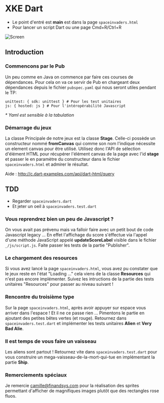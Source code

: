 XKE Dart
========

* Le point d'entré est **main** est dans la page `spaceinvaders.html`
* Pour lancer un script Dart ou une page Cmd+R/Ctrl+R

![Screen](https://raw.github.com/mbreton/xke_dart/master/_/img/screen.jpg)


## Introduction

### Commencons par le Pub
Un peu comme en Java on commence par faire ces courses de dépendances. Pour cela on va ce servir de Pub en chargeant deux dépendances depuis le fichier `pubspec.yaml` qui nous seront utiles pendant le TP:

	unittest: { sdk: unittest } # Pour les test unitaires
	js: { hosted: js } # Pour l'intéropérabilité Javascript
	
_* Yaml est sensible à la tabulation_

### Démarrage du jeux
La classe Principale de notre jeux est la classe **Stage**. Celle-ci possède un constructeur nommé **fromCanvas** qui comme son nom l'indique nécessite un element canvas pour être utilisé.
Utilisez donc l'API de sélection d'élément HTML pour récupérer l'élément canvas de la page avec l'id **stage** et passer le en paramètre du constructeur dans le fichier `spaceinvaders.html` et admirer le résultat.

Aide : <http://c.dart-examples.com/api/dart-html/query>


## TDD

* Regarder `spaceinvaders.dart`
* Et jeter un oeil à `spaceinvaders.test.dart`

### Vous reprendrez bien un peu de Javascript ?

On vous avait pas prévenu mais va falloir faire avec un petit bout de code Javascript legacy …
En effet l'affichage du score s'éffectue via l'appel d'une méthode JavaScript appelé **updateScoreLabel** visible dans le fichier `_/js/script.js`.
Faite passer les tests de la partie "Publisher".

### Le chargement des resources
Si vous avez lancé la page `spaceinvaders.html`, vous avez pu constater que le jeux reste en l'état "Loading …" cela viens de la classe **Resources** qui n'est pas encore implémenter. Suivez les intructions de la partie des tests unitaires "Resources" pour passer au niveau suivant !

### Rencontre du troisième type
Sur la page `spaceinvaders.html`, après avoir appuyer sur espace vous arriver dans l'espace ! Et il ne ce passe rien …
Pimentons le partie en ajoutant des petites bêtes vertes (et rouge). Retournez dans `spaceinvaders.test.dart` et implémenter les tests unitaires **Alien** et **Very Bad Alie**.

### Il est temps de vous faire un vaisseau
Les aliens sont partout ! Retournez vite dans `spaceinvaders.test.dart` pour vous construire un mega-vaisseau-de-la-mort-qui-tue en implémentant la partie **Ship**.


### Remerciements spéciaux
Je remercie camille@finandsys.com pour la réalisation des sprites permettant d'afficher de magnifiques images plutôt que des rectangles rose fluos.